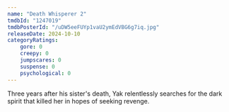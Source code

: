 ```yaml
---
name: "Death Whisperer 2"
tmdbId: "1247019"
tmdbPosterId: "/uDW5eeFUYp1vaU2ymEdVBG6g7iq.jpg"
releaseDate: 2024-10-10
categoryRatings:
    gore: 0
    creepy: 0
    jumpscares: 0
    suspense: 0
    psychological: 0
---
```

Three years after his sister's death, Yak relentlessly searches for the dark spirit that killed her in hopes of seeking revenge.
